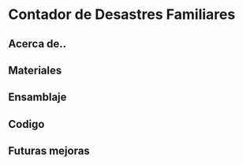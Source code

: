# Contador de Desastres Familiares

## Acerca de..

## Materiales

## Ensamblaje

## Codigo

## Futuras mejoras
